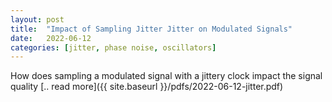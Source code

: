 ```yaml
---
layout: post
title:  "Impact of Sampling Jitter Jitter on Modulated Signals"
date:   2022-06-12
categories: [jitter, phase noise, oscillators]
---
```

How does sampling a modulated signal with a jittery clock impact the signal quality [.. read more]({{ site.baseurl }}/pdfs/2022-06-12-jitter.pdf)
